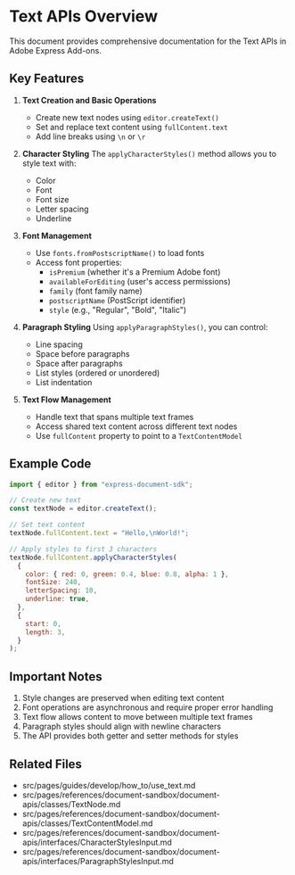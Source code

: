 # Text APIs Overview

This document provides comprehensive documentation for the Text APIs in Adobe Express Add-ons.

## Key Features

1. **Text Creation and Basic Operations**
   - Create new text nodes using `editor.createText()`
   - Set and replace text content using `fullContent.text`
   - Add line breaks using `\n` or `\r`

2. **Character Styling**
   The `applyCharacterStyles()` method allows you to style text with:
   - Color
   - Font
   - Font size
   - Letter spacing
   - Underline
   
3. **Font Management**
   - Use `fonts.fromPostscriptName()` to load fonts
   - Access font properties:
     - `isPremium` (whether it's a Premium Adobe font)
     - `availableForEditing` (user's access permissions)
     - `family` (font family name)
     - `postscriptName` (PostScript identifier)
     - `style` (e.g., "Regular", "Bold", "Italic")

4. **Paragraph Styling**
   Using `applyParagraphStyles()`, you can control:
   - Line spacing
   - Space before paragraphs
   - Space after paragraphs
   - List styles (ordered or unordered)
   - List indentation

5. **Text Flow Management**
   - Handle text that spans multiple text frames
   - Access shared text content across different text nodes
   - Use `fullContent` property to point to a `TextContentModel`

## Example Code

```javascript
import { editor } from "express-document-sdk";

// Create new text
const textNode = editor.createText();

// Set text content
textNode.fullContent.text = "Hello,\nWorld!";

// Apply styles to first 3 characters
textNode.fullContent.applyCharacterStyles(
  {
    color: { red: 0, green: 0.4, blue: 0.8, alpha: 1 },
    fontSize: 240,
    letterSpacing: 10,
    underline: true,
  },
  {
    start: 0,
    length: 3,
  }
);
```

## Important Notes
1. Style changes are preserved when editing text content
2. Font operations are asynchronous and require proper error handling
3. Text flow allows content to move between multiple text frames
4. Paragraph styles should align with newline characters
5. The API provides both getter and setter methods for styles

## Related Files
- src/pages/guides/develop/how_to/use_text.md
- src/pages/references/document-sandbox/document-apis/classes/TextNode.md
- src/pages/references/document-sandbox/document-apis/classes/TextContentModel.md
- src/pages/references/document-sandbox/document-apis/interfaces/CharacterStylesInput.md
- src/pages/references/document-sandbox/document-apis/interfaces/ParagraphStylesInput.md